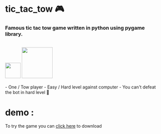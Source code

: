 # tic_tac_tow 🎮
### Famous tic tac tow game written in **python** using **pygame** library.

<br>
<img src="https://cdn3.iconfinder.com/data/icons/logos-and-brands-adobe/512/267_Python-512.png" width='50'> <img src="https://upload.wikimedia.org/wikipedia/commons/a/a9/Pygame_logo.gif" width='100'>

<br>
<br>
- One / Tow player
- Easy / Hard level against computer
- You can't defeat the bot in hard level 💪


# demo : 
To try the game you can [click here](./dist.rar) to download



